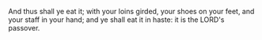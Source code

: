And thus shall ye eat it; with your loins girded, your shoes on your feet, and your staff in your hand; and ye shall eat it in haste: it is the LORD's passover.
